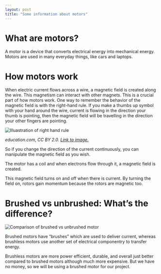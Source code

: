 ```yaml
---
layout: post
title: "Some information about motors"
---
```


# What are motors?

A motor is a device that converts electrical energy into mechanical energy. Motors are used in many everyday things, like cars and laptops.

# How motors work

When electric current flows across a wire, a magnetic field is created along the wire. This magnetism can interact with other magnets. This is a crucial part of how motors work. One way to remember the behavior of the magnetic field is with the right-hand rule. If you make a thumbs up symbol with your hand around the wire, current is flowing in the direction your thumb is pointing, then the magnetic field will be travelling in the direction your other fingers are pointing.

![Illuastration of right hand rule](https://i.imgur.com/IRPbn56.png)

*education.com, CC BY 2.0. [Link to image.](https://i.imgur.com/IRPbn56.png)*

So if you change the direction of the current continuously, you can manipulate the magnetic field as you wish.

The motor has a coil and when electrons flow through it, a magnetic field is created. 

This magnetic field turns on and off when there is current. By turning the field on, rotors gain momentum because the rotors are magnetic too. 

# Brushed vs unbrushed: What’s the difference?

![Comparison of brushed vs unbrushed motor](https://i.imgur.com/eOmmVyO.png)

Brushed motors have “brushes” which are used to deliver current, whereas brushless motors use another set of electrical componentry to transfer energy.

Brushless motors are more power efficient, durable, and overall just better compared to brushed motors although much more expensive. But we have no money, so we will be using a brushed motor for our project.
